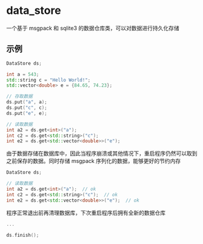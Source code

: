 # data_store

一个基于 msgpack 和 sqlite3 的数据仓库类，可以对数据进行持久化存储

## 示例

```c++
DataStore ds;

int a = 543;
std::string c = "Hello World!";
std::vector<double> e = {84.65, 74.23};

// 存取数据
ds.put("a", a);
ds.put("c", c);
ds.put("e", e);

// 读取数据
int a2 = ds.get<int>("a");
int c2 = ds.get<std::string>("c");
int e2 = ds.get<std::vector<double>>("e");
```

由于数据存储在数据库中，因此当程序崩溃或其他情况下，重启程序仍然可以取到之前保存的数据。同时存储 msgpack 序列化的数据，能够更好的节约内存

```c++
DataStore ds;

// 读取数据
int a2 = ds.get<int>("a");  // ok
int c2 = ds.get<std::string>("c");  // ok
int e2 = ds.get<std::vector<double>>("e");  // ok
```

程序正常退出前再清理数据库，下次重启程序后拥有全新的数据仓库

```c++
...

ds.finish();
```
